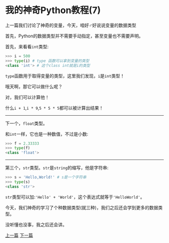 # 我的神奇Python教程(7)

上一篇我们讨论了神奇的变量，今天，咱好♂好说说变量的数据类型

首先，Python的数据类型并不需要手动指定，甚至变量也不需要声明。

首先，来看看`int`类型:

```python
>>> i = 500
>>> type(i) # type 函数可以拿到变量的类型
<class 'int'> # 这个class int就是i的类型
```

`type`函数用于取得变量的类型，这里我们发现，`i`是`int`类型！

哦天啊，那它可以做什么呢？

对，我们可以计算他！

什么`i + 1`,`i * 9`,`5 * 5 * 5`都可以被计算出结果！

*******

下一个，`float`类型。

和`int`一样，它也是一种数值，不过是小数:

```python
>>> f = 2.33333
>>> type(f)
<class 'float'>
```

********

第三个，`str`类型。`str`是`string`的缩写，他是字符串:

```python
>>> s = 'Hello,World!' # s是一个字符串
>>> type(s)
<class 'str'>
```

`str`类型可以加:` 'Hello' + 'World' `，这个表达式就等于`'HelloWorld'`。

今天，我们神奇的学习了个种数据类型(就三种)，我们之后还会学到更多的数据类型。

没听懂也没事，我之后还会讲。

[上一篇](https://clxon.github.io/python/6) [下一篇](https://clxon.github.io/python/8)